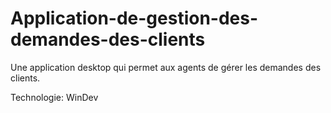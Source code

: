 # Application-de-gestion-des-demandes-des-clients
Une application desktop qui permet aux agents de gérer les
demandes des clients.

Technologie: WinDev
